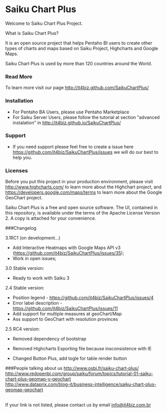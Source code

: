 # Saiku Chart Plus

Welcome to Saiku Chart Plus Project.

What is Saiku Chart Plus? 

It is an open source project that helps Pentaho BI users to create other types of charts and maps based on Saiku Project, Highcharts and Google Maps.

Saiku Chart Plus is used by more than 120 countries around the World.

### Read More

To learn more visit our page http://it4biz.github.com/SaikuChartPlus/


### Installation

* For Pentaho BA Users, please use Pentaho Marketplace
* For Saiku Server Users, please follow the tutorial at section "advanced instalation" in http://it4biz.github.io/SaikuChartPlus/

### Support
* If you need support please feel free to create a issue here https://github.com/it4biz/SaikuChartPlus/issues we will do our best to help you.

### Licenses

Before you put this project in your production environment, please visit http://www.highcharts.com/ to learn more about the Highchart project, and https://developers.google.com/maps/terms to learn more about the Google GeoChart project.

Saiku Chart Plus is a free and open source software. The UI, contained in this repository, is available under the terms of the Apache License Version 2. A copy is attached for your convenience.


###Changelog

3.1RC1 (on development...)
* Add Interactive Heatmaps with Google Maps API v3 (https://github.com/it4biz/SaikuChartPlus/issues/35);
* Work in open issues;

3.0 Stable version:
* Ready to work with Saiku 3

2.4 Stable version:
* Position legend - https://github.com/it4biz/SaikuChartPlus/issues/4
* Error label description - https://github.com/it4biz/SaikuChartPlus/issues/11
* Add support for multiple measures at geoChart/Map
* Ass support to GeoChart with resolution provinces

2.5 RC4 version:
* Removed dependency of bootstrap

* Removed Highcharts Exporting file because insconsistence with IE

* Changed Button Plus, add togle for table render button

###People talking about us
http://www.osbi.fr/saiku-chart-plus/ <BR>
http://www.redopenbi.com/group/saiku/forum/topics/tutorial-01-saiku-chart-plus-geomap-y-geochart <BR>
http://www.dataprix.com/blog-it/business-intelligence/saiku-chart-plus-geomap-geochart <BR><BR>

If your link is not listed, please contact us by email info@it4biz.com.br<BR>

